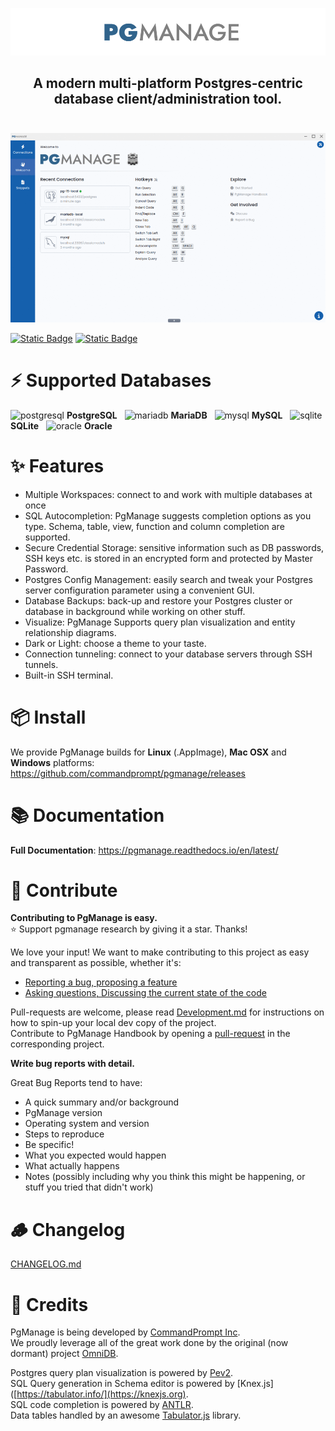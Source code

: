 ![PgManage Banner](/artwork/readme_banner.png)
<h2 align="center" >
  <strong>A modern multi-platform Postgres-centric database client/administration tool. </strong><br /><br />
</h2>

![PgManage Showcase](/artwork/showcase.gif)  

[![Static Badge](https://img.shields.io/badge/DOWNLOAD-geen?style=for-the-badge&logo=github&logoColor=white&color=green)](https://github.com/commandprompt/pgmanage/releases)
[![Static Badge](https://img.shields.io/badge/DISCORD-grey?style=for-the-badge&logo=discord&logoColor=white&color=%235865F2)](https://discord.com/channels/710918545906597938/1077284441279443054)

# ⚡ Supported Databases
<img src="https://cdn.simpleicons.org/postgresql/000/fff" alt="postgresql" width=19 height=19> **PostgreSQL**
&nbsp;&nbsp;<img src="https://cdn.simpleicons.org/mariadb/000/fff" alt="mariadb" width=19 height=19> **MariaDB**
&nbsp;&nbsp;<img src="https://cdn.simpleicons.org/mysql/000/fff" alt="mysql" width=19 height=19> **MySQL**
&nbsp;&nbsp;<img src="https://cdn.simpleicons.org/sqlite/000/fff" alt="sqlite" width=19 height=19> **SQLite**
&nbsp;&nbsp;<img src="https://cdn.simpleicons.org/oracle/000/fff" alt="oracle" width=19 height=19> **Oracle**

# ✨ Features
* Multiple Workspaces: connect to and work with multiple databases at once
* SQL Autocompletion: PgManage suggests completion options as you type. Schema, table, view, function and column completion are supported.
* Secure Credential Storage: sensitive information such as DB passwords, SSH keys etc. is stored in an encrypted form and protected by Master Password.
* Postgres Config Management: easily search and tweak your Postgres server configuration parameter using a convenient GUI.
* Database Backups: back-up and restore your Postgres cluster or database in background while working on other stuff.
* Visualize: PgManage Supports query plan visualization and entity relationship diagrams.
* Dark or Light: choose a theme to your taste.
* Connection tunneling: connect to your database servers through SSH tunnels.
* Built-in SSH terminal.

# 📦 Install
We provide PgManage builds for **Linux** (.AppImage), **Mac OSX** and **Windows** platforms: https://github.com/commandprompt/pgmanage/releases

# 📚 Documentation
**Full Documentation**: https://pgmanage.readthedocs.io/en/latest/

# 🧩 Contribute
**Contributing to PgManage is easy.**  
⭐ Support pgmanage research by giving it a star. Thanks!

We love your input! We want to make contributing to this project as easy and
transparent as possible, whether it's:
- [Reporting a bug, proposing a feature](https://github.com/commandprompt/pgmanage/issues/new)
- [Asking questions, Discussing the current state of the code](https://github.com/commandprompt/pgmanage/discussions/new)

Pull-requests are welcome, please read [Development.md](DEVELOPMENT.MD) for instructions on how to spin-up your local dev copy of the project.  
Contribute to PgManage Handbook by opening a [pull-request](https://github.com/commandprompt/pgmanage-docs/pulls) in the corresponding project.  

**Write bug reports with detail.**

Great Bug Reports tend to have:
* A quick summary and/or background
* PgManage version
* Operating system and version
* Steps to reproduce
* Be specific!
* What you expected would happen
* What actually happens
* Notes (possibly including why you think this might be happening, or stuff you tried that didn't work)

# 🪵 Changelog
[CHANGELOG.md](CHANGELOG.md)

# 🍰 Credits
PgManage is being developed by [CommandPrompt Inc](https://www.commandprompt.com/).  
We proudly leverage all of the great work done by the original (now dormant) project [OmniDB](https://github.com/OmniDB/OmniDB).  

Postgres query plan visualization is powered by [Pev2](https://github.com/dalibo/pev2).  
SQL Query generation in Schema editor is powered by [Knex.js]([https://tabulator.info/](https://knexjs.org).  
SQL code completion is powered by [ANTLR](https://www.antlr.org/).  
Data tables handled by an awesome [Tabulator.js](https://tabulator.info/) library.  

